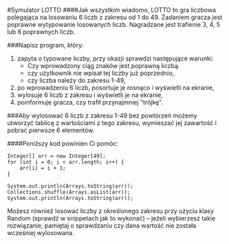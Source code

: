 #Symulator LOTTO
####Jak wszystkim wiadomo, LOTTO to gra liczbowa polegająca na losowaniu 6 liczb z zakresu od 1 do 49. Zadaniem gracza jest poprawne wytypowanie losowanych liczb. Nagradzane jest trafienie 3, 4, 5 lub 6 poprawnych liczb.

###Napisz program, który:

1. zapyta o typowane liczby, przy okazji sprawdzi następujące warunki:
    - Czy wprowadzony ciąg znaków jest poprawną liczbą.
    - czy użytkownik nie wpisał tej liczby już poprzednio, 
    - czy liczba należy do zakresu 1-49, 
2. po wprowadzeniu 6 liczb, posortuje je rosnąco i wyświetli na ekranie,
3. wylosuje 6 liczb z zakresu i wyświetli je na ekranie,
4. poinformuje gracza, czy trafił przynajmniej "trójkę".

###Aby wylosować 6 liczb z zakresu 1-49 bez powtórzeń możemy utworzyć tablicę z wartościami z tego zakresu, wymieszać jej zawartość i pobrać pierwsze 6 elementów.

####Poniższy kod powinien Ci pomóc:
```
Integer[] arr = new Integer[49];
for (int i = 0; i < arr.length; i++) {
    arr[i] = i + 1;
}

System.out.println(Arrays.toString(arr));
Collections.shuffle(Arrays.asList(arr));
System.out.println(Arrays.toString(arr));
```



Możesz również losować liczby z określonego zakresu przy użyciu klasy Random (sprawdź w snippetach jak to wykonać) – jeżeli wybierzesz takie rozwiązanie, pamiętaj o sprawdzaniu czy dana wartość nie została wcześniej wylosowana.